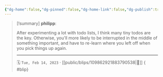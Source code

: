 ```yaml
---
{"dg-home":false,"dg-pinned":false,"dg-home-link":false,"dg-publish":true,"type":"blip","disabled rules":["yaml-title","yaml-title-alias","file-name-heading"],"title":"philipp on mastodon @ 2023-02-14","created-date":"2023-02-14T11:45:50","id":109862921883790540,"updated-date":"2025-05-02T08:50:43","dg-path":"blips/109862921883790538.md","permalink":"/blips/109862921883790538/","dgPassFrontmatter":true,"created":"2023-02-14T11:45:50","updated":"2025-05-02T08:50:43"}
---
```


> [!summary] **philipp**:
>
> After experimenting  a lot with todo lists, I think many tiny todos are the key. Otherwise, you'll more likely to be interrupted in the middle of something important, and have to re-learn where you left off when you pick things up again.
> - - -
>
> 🗓️ `Tue, Feb 14, 2023` · [[public/blips/109862921883790538\|🔗]]
{ #blip}


